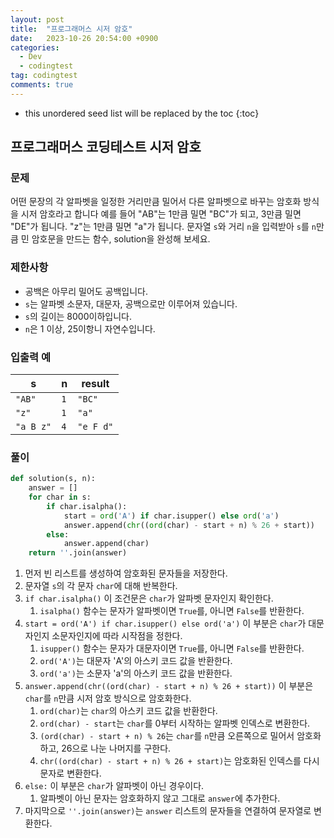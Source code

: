 ```yaml
---
layout: post
title:  "프로그래머스 시저 암호"
date:   2023-10-26 20:54:00 +0900
categories:
  - Dev
  - codingtest
tag: codingtest
comments: true
---
```


* this unordered seed list will be replaced by the toc
{:toc}

## 프로그래머스 코딩테스트 시저 암호

### 문제

어떤 문장의 각 알파벳을 일정한 거리만큼 밀어서 다른 알파벳으로 바꾸는 암호화 방식을 시저 암호라고 합니다 예를 들어 "AB"는 1만큼 밀면 "BC"가 되고, 3만큼 밀면 "DE"가 됩니다. "z"는 1만큼 밀면 "a"가 됩니다. 문자열 `s`와 거리 `n`을 입력받아 `s`를 `n`만큼 민 암호문을 만드는 함수, solution을 완성해 보세요.

### 제한사항

- 공백은 아무리 밀어도 공백입니다.
- `s`는 알파벳 소문자, 대문자, 공백으로만 이루어져 있습니다.
- `s`의 길이는 8000이하입니다.
- `n`은 1 이상, 25이항니 자연수입니다.

### 입출력 예

| s | n | result |
| --- | --- | --- |
| `"AB"` | `1` | `"BC"` |
| `"z"` | `1` | `"a"` |
| `"a B z"` | `4` | `"e F d"` |

### 풀이

```py
def solution(s, n):
    answer = []
    for char in s:
        if char.isalpha():
            start = ord('A') if char.isupper() else ord('a')
            answer.append(chr((ord(char) - start + n) % 26 + start))
        else:
            answer.append(char)
    return ''.join(answer)
```

1. 먼저 빈 리스트를 생성하여 암호화된 문자들을 저장한다.
2. 문자열 `s`의 각 문자 `char`에 대해 반복한다.
3. `if char.isalpha()` 이 조건문은 `char`가 알파벳 문자인지 확인한다.
   1. `isalpha()` 함수는 문자가 알파벳이면 `True`를, 아니면 `False`를 반환한다.
4. `start = ord('A') if char.isupper() else ord('a')` 이 부분은 `char`가 대문자인지 소문자인지에 따라 시작점을 정한다.
   1. `isupper()` 함수는 문자가 대문자이면 `True`를, 아니면 `False`를 반환한다.
   2. `ord('A')`는 대문자 'A'의 아스키 코드 값을 반환한다.
   3. `ord('a')`는 소문자 'a'의 아스키 코드 값을 반환한다.
5. `answer.append(chr((ord(char) - start + n) % 26 + start))` 이 부분은 `char`를 `n`만큼 시저 암호 방식으로 암호화한다.
   1. `ord(char)`는 `char`의 아스키 코드 값을 반환한다.
   2. `ord(char) - start`는 `char`를 0부터 시작하는 알파벳 인덱스로 변환한다.
   3. `(ord(char) - start + n) % 26`는 `char`를 `n`만큼 오른쪽으로 밀어서 암호화하고, 26으로 나눈 나머지를 구한다.
   4. `chr((ord(char) - start + n) % 26 + start)`는 암호화된 인덱스를 다시 문자로 변환한다.
6. `else:` 이 부분은 `char`가 알파벳이 아닌 경우이다.
   1. 알파벳이 아닌 문자는 암호화하지 않고 그대로 `answer`에 추가한다.
7. 마지막으로 `''.join(answer)`는 `answer` 리스트의 문자들을 연결하여 문자열로 변환한다.